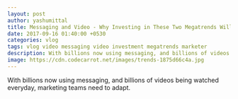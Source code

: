 ```yaml
---
layout: post
author: yashumittal
title: Messaging and Video - Why Investing in These Two Megatrends Will Make You a Better Marketer
date: 2017-09-16 01:40:00 +0530
categories: vlog
tags: vlog video messaging video investment megatrends marketer
description: With billions now using messaging, and billions of videos being watched everyday, marketing teams need to adapt. Here are some best practices that can help
image: https://cdn.codecarrot.net/images/trends-1875d66c4a.jpg
---
```


With billions now using messaging, and billions of videos being watched everyday, marketing teams need to adapt.

<div data-type="vimeo" data-video-id="235230730"></div>
